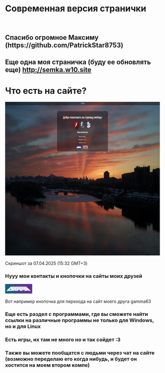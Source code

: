 <h1>Современная версия странички</h1><br>
<h2>Спасибо огромное Максиму (https://github.com/PatrickStar8753)</h2>
<h2>Еще одна моя страничка (буду ее обновлять еще) <a href="http://semka.w10.site">http://semka.w10.site</a></h2>
<h1>Что есть на сайте?</h1>
<img src="images/pagepreview.png" height="500">
<p>Скриншот за 07.04.2025 (15:32 GMT+3)</p>
<h3>Нууу мои контакты и кнопочки на сайты моих друзей</h2>
<a href="//gamma-world.eu"><img src="images/gw.png" width="88" height="31" alt="Gamma World"></a><br>
<p>Вот например кнопочка для перехода на сайт моего друга gamma63</p>
<h3>Еще есть раздел с программами, где вы сможете найти ссылки на различные программы не только для Windows, но и для Linux</h2>
<h3>Есть игры, их там не много но и так сойдет :3</h2>
<h3>Tакже вы можете пообщатся с людьми через чат на сайте (возможно переделаю его когда нибудь, и будет он хостится на моем втором компе)</h2>

